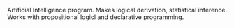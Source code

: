 Artificial Intelligence program. Makes logical derivation, statistical inference. Works with propositional logicl and declarative programming.